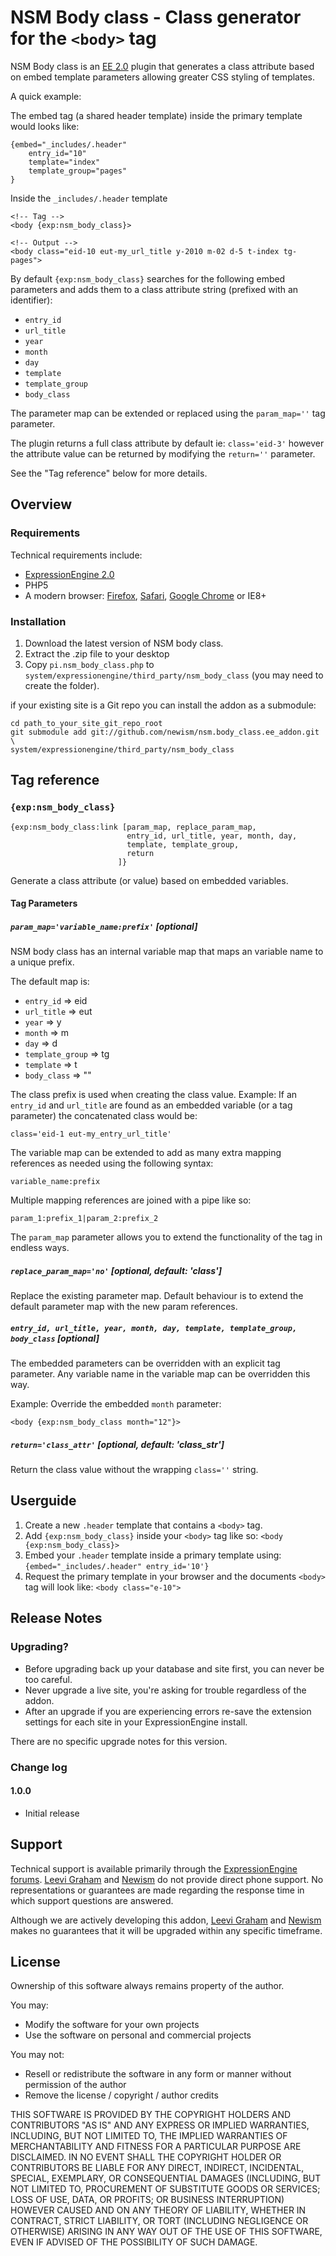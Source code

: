 NSM Body class - Class generator for the `<body>` tag
=====================================================

NSM Body class is an [EE 2.0][ee] plugin that generates a class attribute based on embed template parameters allowing greater CSS styling of templates.

A quick example:

The embed tag (a shared header template) inside the primary template would looks like:

	{embed="_includes/.header"
		entry_id="10"
		template="index"
		template_group="pages"
	}

Inside the `_includes/.header` template

	<!-- Tag -->
	<body {exp:nsm_body_class}>
	
	<!-- Output -->
	<body class="eid-10 eut-my_url_title y-2010 m-02 d-5 t-index tg-pages">

By default `{exp:nsm_body_class}` searches for the following embed parameters and adds them to a class attribute string (prefixed with an identifier):

* `entry_id`
* `url_title`
* `year`
* `month`
* `day`
* `template`
* `template_group`
* `body_class`

The parameter map can be extended or replaced using the `param_map=''` tag parameter.

The plugin returns a full class attribute by default ie: `class='eid-3'` however the attribute value can be returned by modifying the `return=''` parameter.

See the "Tag reference" below for more details.

Overview
--------

### Requirements

Technical requirements include:

* [ExpressionEngine 2.0][ee]
* PHP5
* A modern browser: [Firefox][firefox], [Safari][safari], [Google Chrome][chrome] or IE8+

### Installation

1. Download the latest version of NSM body class.
2. Extract the .zip file to your desktop
3. Copy `pi.nsm_body_class.php` to `system/expressionengine/third_party/nsm_body_class` (you may need to create the folder).

if your existing site is a Git repo you can install the addon as a submodule:

	cd path_to_your_site_git_repo_root
	git submodule add git://github.com/newism/nsm.body_class.ee_addon.git \
	system/expressionengine/third_party/nsm_body_class
	

Tag reference
------------

### `{exp:nsm_body_class}`

    {exp:nsm_body_class:link [param_map, replace_param_map,
                              entry_id, url_title, year, month, day,
                              template, template_group,
                              return
                            ]}

Generate a class attribute (or value) based on embedded variables.

#### Tag Parameters

##### `param_map='variable_name:prefix'` [optional]

NSM body class has an internal variable map that maps an variable name to a unique prefix.

The default map is:

* `entry_id` => eid
* `url_title` => eut
* `year` => y
* `month` => m
* `day` => d
* `template_group` => tg
* `template` => t
* `body_class` => ""

The class prefix is used when creating the class value. Example: If an `entry_id` and `url_title` are found as an embedded variable (or a tag parameter) the concatenated class would be:

	class='eid-1 eut-my_entry_url_title'

The variable map can be extended to add as many extra mapping references as needed using the following syntax:

	variable_name:prefix

Multiple mapping references are joined with a pipe like so:

	param_1:prefix_1|param_2:prefix_2

The `param_map` parameter allows you to extend the functionality of the tag in endless ways.

##### `replace_param_map='no'` [optional, default: 'class']

Replace the existing parameter map. Default behaviour is to extend the default parameter map with the new param references.

##### `entry_id, url_title, year, month, day, template, template_group, body_class` [optional]

The embedded parameters can be overridden with an explicit tag parameter. Any variable name in the variable map can be overridden this way.

Example: Override the embedded `month` parameter:

	<body {exp:nsm_body_class month="12"}>

##### `return='class_attr'` [optional, default: 'class_str']

Return the class value without the wrapping `class=''` string.

Userguide
---------

1. Create a new `.header` template that contains a `<body>` tag.
1. Add `{exp:nsm_body_class}` inside your `<body>` tag like so: `<body {exp:nsm_body_class}>`
3. Embed your `.header` template inside a primary template using: ``{embed="_includes/.header" entry_id='10'}``
4. Request the primary template in your browser and the documents `<body>` tag will look like: `<body class="e-10">`

Release Notes
-------------

### Upgrading?

* Before upgrading back up your database and site first, you can never be too careful.
* Never upgrade a live site, you're asking for trouble regardless of the addon.
* After an upgrade if you are experiencing errors re-save the extension settings for each site in your ExpressionEngine install.

There are no specific upgrade notes for this version.

### Change log

#### 1.0.0

* Initial release

Support
-------

Technical support is available primarily through the [ExpressionEngine forums][ee_forums]. [Leevi Graham][lg] and [Newism][nsm] do not provide direct phone support. No representations or guarantees are made regarding the response time in which support questions are answered.

Although we are actively developing this addon, [Leevi Graham][lg] and [Newism][nsm] makes no guarantees that it will be upgraded within any specific timeframe.

License
------

Ownership of this software always remains property of the author.

You may:

* Modify the software for your own projects
* Use the software on personal and commercial projects

You may not:

* Resell or redistribute the software in any form or manner without permission of the author
* Remove the license / copyright / author credits

THIS SOFTWARE IS PROVIDED BY THE COPYRIGHT HOLDERS AND CONTRIBUTORS "AS IS" AND ANY EXPRESS OR IMPLIED WARRANTIES, INCLUDING, BUT NOT LIMITED TO, THE IMPLIED WARRANTIES OF MERCHANTABILITY AND FITNESS FOR A PARTICULAR PURPOSE ARE DISCLAIMED. IN NO EVENT SHALL THE COPYRIGHT HOLDER OR CONTRIBUTORS BE LIABLE FOR ANY DIRECT, INDIRECT, INCIDENTAL, SPECIAL, EXEMPLARY, OR CONSEQUENTIAL DAMAGES (INCLUDING, BUT NOT LIMITED TO, PROCUREMENT OF SUBSTITUTE GOODS OR SERVICES; LOSS OF USE, DATA, OR PROFITS; OR BUSINESS INTERRUPTION) HOWEVER CAUSED AND ON ANY THEORY OF LIABILITY, WHETHER IN CONTRACT, STRICT LIABILITY, OR TORT (INCLUDING NEGLIGENCE OR OTHERWISE) ARISING IN ANY WAY OUT OF THE USE OF THIS SOFTWARE, EVEN IF ADVISED OF THE POSSIBILITY OF SUCH DAMAGE.

[lg]: http://leevigraham.com

[nsm]: http://newism.com.au
[nsm_publish_plus]: http://leevigraham.com/cms-customisation/expressionengine/nsm-publish-plus/

[ee]: http://expressionengine.com/index.php?affiliate=newism
[ee_forums]: http://expressionengine.com/index.php?affiliate=newism&page=forums
[ee_cp]: http://expressionengine.com/index.php?affiliate=newism&page=docs/cp/index.html
[ee_cp_edit]: http://expressionengine.com/index.php?affiliate=newism&page=docs/cp/edit/index.html
[ee_cp_extensions_manager]: http://expressionengine.com/index.php?affiliate=newism&page=docs/cp/admin/utilities/extension_manager.html
[ee_msm]: http://expressionengine.com/index.php?affiliate=newism&page=downloads/details/multiple_site_manager/

[firefox]: http://firefox.com
[safari]: http://www.apple.com/safari/download/
[chrome]: http://www.google.com/chrome/

[lg_addon_updater]: http://leevigraham.com/cms-customisation/expressionengine/lg-addon-updater/
[gh_morphine_theme]: http://github.com/newism/nsm.morphine.theme